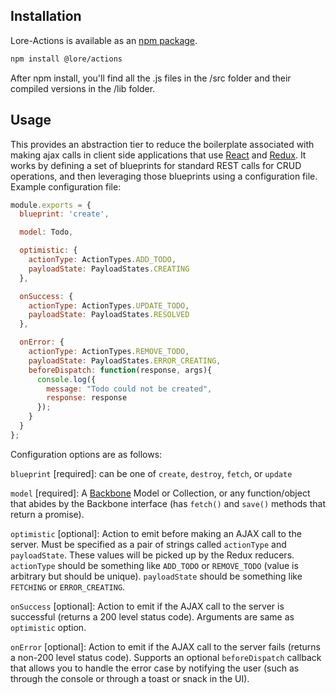 ## Installation

Lore-Actions is available as an [npm package](https://www.npmjs.org/package/lore-actions).
```sh
npm install @lore/actions
```
After npm install, you'll find all the .js files in the /src folder and their compiled versions in the /lib folder.

## Usage

This provides an abstraction tier to reduce the boilerplate associated with making ajax calls in client side applications that use [React](https://github.com/facebook/react) and [Redux](https://github.com/rackt/redux).  It works by defining a set of blueprints for standard REST calls for CRUD operations, and then leveraging those blueprints using a configuration file.  Example configuration file:

```js
module.exports = {
  blueprint: 'create',

  model: Todo,

  optimistic: {
    actionType: ActionTypes.ADD_TODO,
    payloadState: PayloadStates.CREATING
  },

  onSuccess: {
    actionType: ActionTypes.UPDATE_TODO,
    payloadState: PayloadStates.RESOLVED
  },

  onError: {
    actionType: ActionTypes.REMOVE_TODO,
    payloadState: PayloadStates.ERROR_CREATING,
    beforeDispatch: function(response, args){
      console.log({
        message: "Todo could not be created",
        response: response
      });
    }
  }
};
```

Configuration options are as follows:

`blueprint` [required]: can be one of `create`, `destroy`, `fetch`, or `update`

`model` [required]: A [Backbone](https://github.com/jashkenas/backbone) Model or Collection, or any function/object that abides by the Backbone interface (has `fetch()` and `save()` methods that return a promise).

`optimistic` [optional]: Action to emit before making an AJAX call to the server.  Must be specified as a pair of strings called `actionType` and `payloadState`.  These values will be picked up by the Redux reducers.  `actionType` should be something like `ADD_TODO` or `REMOVE_TODO` (value is arbitrary but should be unique).  `payloadState` should be something like `FETCHING` or `ERROR_CREATING`.

`onSuccess` [optional]: Action to emit if the AJAX call to the server is successful (returns a 200 level status code).  Arguments are same as `optimistic` option.

`onError` [optional]: Action to emit if the AJAX call to the server fails (returns a non-200 level status code).  Supports an optional `beforeDispatch` callback that allows you to handle the error case by notifying the user (such as through the console or through a toast or snack in the UI).
